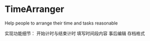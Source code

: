 # TimeArranger
Help people to arrange their time and tasks reasonable

实现功能细节：
开始计时与结束计时
填写时间段内容
事后编辑
存档格式
